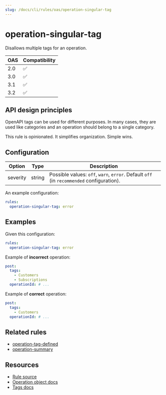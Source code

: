 ```yaml
---
slug: /docs/cli/rules/oas/operation-singular-tag
---
```


# operation-singular-tag

Disallows multiple tags for an operation.

| OAS | Compatibility |
| --- | ------------- |
| 2.0 | ✅            |
| 3.0 | ✅            |
| 3.1 | ✅            |
| 3.2 | ✅            |

## API design principles

OpenAPI tags can be used for different purposes.
In many cases, they are used like categories and an operation should belong to a single category.

This rule is opinionated.
It simplifies organization.
Simple wins.

## Configuration

| Option   | Type   | Description                                                                              |
| -------- | ------ | ---------------------------------------------------------------------------------------- |
| severity | string | Possible values: `off`, `warn`, `error`. Default `off` (in `recommended` configuration). |

An example configuration:

```yaml
rules:
  operation-singular-tag: error
```

## Examples

Given this configuration:

```yaml
rules:
  operation-singular-tag: error
```

Example of **incorrect** operation:

```yaml
post:
  tags:
    - Customers
    - Subscriptions
  operationId: # ...
```

Example of **correct** operation:

```yaml
post:
  tags:
    - Customers
  operationId: # ...
```

## Related rules

- [operation-tag-defined](./operation-tag-defined.md)
- [operation-summary](./operation-summary.md)

## Resources

- [Rule source](https://github.com/Redocly/redocly-cli/blob/main/packages/core/src/rules/common/operation-singular-tag.ts)
- [Operation object docs](https://redocly.com/docs/openapi-visual-reference/operation/)
- [Tags docs](https://redocly.com/docs/openapi-visual-reference/tags/)
